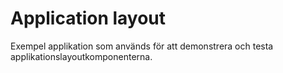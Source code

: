 # Application layout

Exempel applikation som används för att demonstrera och testa applikationslayoutkomponenterna.
